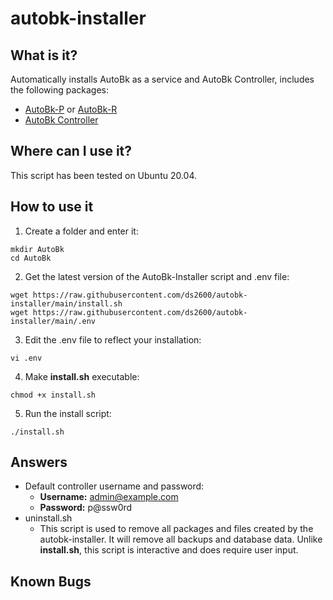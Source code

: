 # autobk-installer

## What is it?
Automatically installs AutoBk as a service and AutoBk Controller, includes the following packages:
- [AutoBk-P](https://github.com/ds2600/autobk-p) or [AutoBk-R](https://github.com/ds2600/autobk-r)
- [AutoBk Controller](https://github.com/ds2600/autobk-controller)

## Where can I use it?
This script has been tested on Ubuntu 20.04.

## How to use it
1. Create a folder and enter it:
```
mkdir AutoBk
cd AutoBk
```
2. Get the latest version of the AutoBk-Installer script and .env file:
```
wget https://raw.githubusercontent.com/ds2600/autobk-installer/main/install.sh
wget https://raw.githubusercontent.com/ds2600/autobk-installer/main/.env
```
3. Edit the .env file to reflect your installation:
```
vi .env
```
4. Make **install.sh** executable:
```
chmod +x install.sh
```
5. Run the install script:
```
./install.sh
```

## Answers
- Default controller username and password:
  - **Username:** admin@example.com
  - **Password:** p@ssw0rd
- uninstall.sh
  - This script is used to remove all packages and files created by the autobk-installer. It will remove all backups and database data. Unlike **install.sh**, this script is interactive and does require user input.    
   
## Known Bugs

